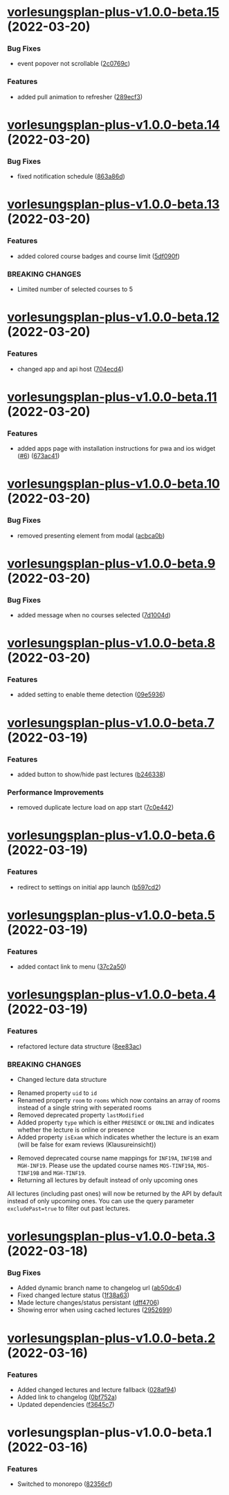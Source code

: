 # [vorlesungsplan-plus-v1.0.0-beta.15](https://github.com/larsrickert/vorlesungsplan-plus/compare/vorlesungsplan-plus-v1.0.0-beta.14...vorlesungsplan-plus-v1.0.0-beta.15) (2022-03-20)


### Bug Fixes

* event popover not scrollable ([2c0769c](https://github.com/larsrickert/vorlesungsplan-plus/commit/2c0769cd18d96d32ebeb39eb7c92dccce1d71b65))


### Features

* added pull animation to refresher ([289ecf3](https://github.com/larsrickert/vorlesungsplan-plus/commit/289ecf355d73029d56a5f4ea3fdba0ee7da7a61c))

# [vorlesungsplan-plus-v1.0.0-beta.14](https://github.com/larsrickert/vorlesungsplan-plus/compare/vorlesungsplan-plus-v1.0.0-beta.13...vorlesungsplan-plus-v1.0.0-beta.14) (2022-03-20)


### Bug Fixes

* fixed notification schedule ([863a86d](https://github.com/larsrickert/vorlesungsplan-plus/commit/863a86d3a7041dd99ff9abd1ea4c578251627802))

# [vorlesungsplan-plus-v1.0.0-beta.13](https://github.com/larsrickert/vorlesungsplan-plus/compare/vorlesungsplan-plus-v1.0.0-beta.12...vorlesungsplan-plus-v1.0.0-beta.13) (2022-03-20)


### Features

* added colored course badges and course limit ([5df090f](https://github.com/larsrickert/vorlesungsplan-plus/commit/5df090fbd820236b0f4567121810f1b0160b531e))


### BREAKING CHANGES

* Limited number of selected courses to 5

# [vorlesungsplan-plus-v1.0.0-beta.12](https://github.com/larsrickert/vorlesungsplan-plus/compare/vorlesungsplan-plus-v1.0.0-beta.11...vorlesungsplan-plus-v1.0.0-beta.12) (2022-03-20)


### Features

* changed app and api host ([704ecd4](https://github.com/larsrickert/vorlesungsplan-plus/commit/704ecd4735190faf43e7fd27390879da94ffcf45))

# [vorlesungsplan-plus-v1.0.0-beta.11](https://github.com/larsrickert/vorlesungsplan-plus/compare/vorlesungsplan-plus-v1.0.0-beta.10...vorlesungsplan-plus-v1.0.0-beta.11) (2022-03-20)


### Features

* added apps page with installation instructions for pwa and ios widget ([#6](https://github.com/larsrickert/vorlesungsplan-plus/issues/6)) ([673ac41](https://github.com/larsrickert/vorlesungsplan-plus/commit/673ac4113ce7b8acd3d89f5371c0d3522fa71868))

# [vorlesungsplan-plus-v1.0.0-beta.10](https://github.com/larsrickert/vorlesungsplan-plus/compare/vorlesungsplan-plus-v1.0.0-beta.9...vorlesungsplan-plus-v1.0.0-beta.10) (2022-03-20)


### Bug Fixes

* removed presenting element from modal ([acbca0b](https://github.com/larsrickert/vorlesungsplan-plus/commit/acbca0b35822affb646f7eaa2fad6a851e78279a))

# [vorlesungsplan-plus-v1.0.0-beta.9](https://github.com/larsrickert/vorlesungsplan-plus/compare/vorlesungsplan-plus-v1.0.0-beta.8...vorlesungsplan-plus-v1.0.0-beta.9) (2022-03-20)


### Bug Fixes

* added message when no courses selected ([7d1004d](https://github.com/larsrickert/vorlesungsplan-plus/commit/7d1004d4da370ba63cebb7aef85aa3cc3cf40015))

# [vorlesungsplan-plus-v1.0.0-beta.8](https://github.com/larsrickert/vorlesungsplan-plus/compare/vorlesungsplan-plus-v1.0.0-beta.7...vorlesungsplan-plus-v1.0.0-beta.8) (2022-03-20)


### Features

* added setting to enable theme detection ([09e5936](https://github.com/larsrickert/vorlesungsplan-plus/commit/09e59360171cd8da4fb52e406132c2cef0a1dc59))

# [vorlesungsplan-plus-v1.0.0-beta.7](https://github.com/larsrickert/vorlesungsplan-plus/compare/vorlesungsplan-plus-v1.0.0-beta.6...vorlesungsplan-plus-v1.0.0-beta.7) (2022-03-19)


### Features

* added button to show/hide past lectures ([b246338](https://github.com/larsrickert/vorlesungsplan-plus/commit/b246338d936afbfd5e7cb072cf25d4120483d44e))


### Performance Improvements

* removed duplicate lecture load on app start ([7c0e442](https://github.com/larsrickert/vorlesungsplan-plus/commit/7c0e44268bc2a481b3ca7fc5856d91bd5543280f))

# [vorlesungsplan-plus-v1.0.0-beta.6](https://github.com/larsrickert/vorlesungsplan-plus/compare/vorlesungsplan-plus-v1.0.0-beta.5...vorlesungsplan-plus-v1.0.0-beta.6) (2022-03-19)


### Features

* redirect to settings on initial app launch ([b597cd2](https://github.com/larsrickert/vorlesungsplan-plus/commit/b597cd239caea7c972693296f8669d54817f3a56))

# [vorlesungsplan-plus-v1.0.0-beta.5](https://github.com/larsrickert/vorlesungsplan-plus/compare/vorlesungsplan-plus-v1.0.0-beta.4...vorlesungsplan-plus-v1.0.0-beta.5) (2022-03-19)


### Features

* added contact link to menu ([37c2a50](https://github.com/larsrickert/vorlesungsplan-plus/commit/37c2a50a89a5dd70cf999c836f9b83cfda1f7f1f))

# [vorlesungsplan-plus-v1.0.0-beta.4](https://github.com/larsrickert/vorlesungsplan-plus/compare/vorlesungsplan-plus-v1.0.0-beta.3...vorlesungsplan-plus-v1.0.0-beta.4) (2022-03-19)


### Features

* refactored lecture data structure ([8ee83ac](https://github.com/larsrickert/vorlesungsplan-plus/commit/8ee83ac10d4c3b0621c24eb4598bff5763d78527))


### BREAKING CHANGES

* Changed lecture data structure

- Renamed property `uid` to `id`
- Renamed property `room` to `rooms` which now contains an array of rooms instead of a single string with seperated rooms
- Removed deprecated property `lastModified`
- Added property `type` which is either `PRESENCE` or `ONLINE` and indicates whether the lecture is online or presence
- Added property `isExam` which indicates whether the lecture is an exam (will be false for exam reviews (Klausureinsicht))
* Removed deprecated course name mappings for `INF19A`, `INF19B` and `MGH-INF19`. Please use the updated course names `MOS-TINF19A`, `MOS-TINF19B` and `MGH-TINF19`.
* Returning all lectures by default instead of only upcoming ones

All lectures (including past ones) will now be returned by the API by default instead of only upcoming
ones. You can use the query parameter `excludePast=true` to filter out past lectures.

# [vorlesungsplan-plus-v1.0.0-beta.3](https://github.com/larsrickert/vorlesungsplan-plus/compare/vorlesungsplan-plus-v1.0.0-beta.2...vorlesungsplan-plus-v1.0.0-beta.3) (2022-03-18)


### Bug Fixes

* Added dynamic branch name to changelog url ([ab50dc4](https://github.com/larsrickert/vorlesungsplan-plus/commit/ab50dc485ee67fb17e2d69a026367c9fbc11c22f))
* Fixed changed lecture status ([1f38a63](https://github.com/larsrickert/vorlesungsplan-plus/commit/1f38a63eb7ed4d486d2c128017560c1756ee6d32))
* Made lecture changes/status persistant ([dff4706](https://github.com/larsrickert/vorlesungsplan-plus/commit/dff4706500c54df90d6ce50ba90e6a04b6ebc083))
* Showing error when using cached lectures ([2952699](https://github.com/larsrickert/vorlesungsplan-plus/commit/2952699d7ef368e758315c9dd46c100ca76611c0))

# [vorlesungsplan-plus-v1.0.0-beta.2](https://github.com/larsrickert/vorlesungsplan-plus/compare/vorlesungsplan-plus-v1.0.0-beta.1...vorlesungsplan-plus-v1.0.0-beta.2) (2022-03-16)


### Features

* Added changed lectures and lecture fallback ([028af94](https://github.com/larsrickert/vorlesungsplan-plus/commit/028af9423c1407c4117afc5fd73dc5e92ad31146))
* Added link to changelog ([0bf752a](https://github.com/larsrickert/vorlesungsplan-plus/commit/0bf752aaddabd8aa084a45b341c6faae81772b66))
* Updated dependencies ([f3645c7](https://github.com/larsrickert/vorlesungsplan-plus/commit/f3645c7b387be5b9e95fc5f5553be579919a46d6))

# vorlesungsplan-plus-v1.0.0-beta.1 (2022-03-16)


### Features

* Switched to monorepo ([82356cf](https://github.com/larsrickert/vorlesungsplan-plus/commit/82356cf7832e929bc31d399b12950131e55af675))
